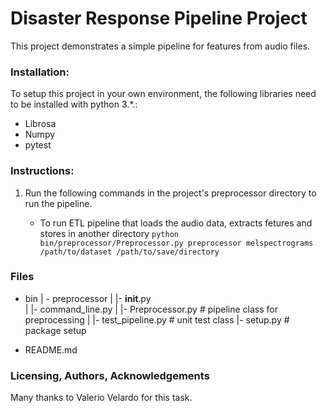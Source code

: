 # Disaster Response Pipeline Project

This project demonstrates a simple pipeline for features from audio files.



### Installation:

To setup this project in your own environment, the following libraries need to be installed with python 3.*.:

- Librosa
- Numpy
- pytest


### Instructions:
1. Run the following commands in the project's  preprocessor directory to run the pipeline.

    - To run ETL pipeline that loads the audio data, extracts fetures and stores in another directory
        `python bin/preprocessor/Preprocessor.py preprocessor melspectrograms /path/to/dataset /path/to/save/directory`



### Files

- bin
| - preprocessor
| |- __init__.py  
| |- command_line.py 
| |- Preprocessor.py   # pipeline class for preprocessing
| |- test_pipeline.py  # unit test class 
|- setup.py  # package setup


- README.md



### Licensing, Authors, Acknowledgements

Many thanks to Valerio Velardo for this task. 


